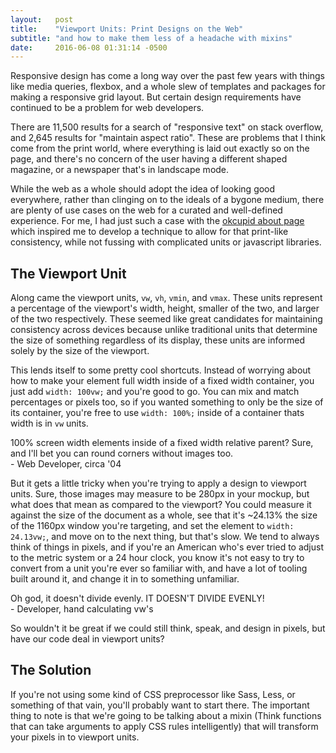 ```yaml
---
layout:   post
title:    "Viewport Units: Print Designs on the Web"
subtitle: "and how to make them less of a headache with mixins"
date:     2016-06-08 01:31:14 -0500
---
```


Responsive design has come a long way over the past few years with things like
media queries, flexbox, and a whole slew of templates and packages for making
a responsive grid layout. But certain design requirements have continued to be
a problem for web developers.

There are 11,500 results for a search of "responsive text"
on stack overflow, and 2,645 results for "maintain aspect ratio". These are
problems that I think come from the print world, where everything is laid out
exactly so on the page, and there's no concern of the user having a different
shaped magazine, or a newspaper that's in landscape mode.

While the web as a whole should adopt the idea of looking good everywhere,
rather than clinging on to the ideals of a bygone medium, there are plenty of
use cases on the web for a curated and well-defined experience. For me, I had
just such a case with the [okcupid about page](https://www.okcupid.com/about)
which inspired me to develop a technique to allow for that print-like
consistency, while not fussing with complicated units or javascript libraries.


## The Viewport Unit

Along came the viewport units, `vw`, `vh`, `vmin`, and `vmax`. These units
represent a percentage of the viewport's width, height, smaller of the two, and
larger of the two respectively. These seemed like great candidates for
maintaining consistency across devices because unlike traditional units that
determine the size of something regardless of its display, these units are
informed solely by the size of the viewport.

This lends itself to some pretty cool shortcuts. Instead of worrying about how
to make your element full width inside of a fixed width container, you just
add `width: 100vw;` and you're good to go. You can mix and match percentages
or pixels too, so if you wanted something to only be the size of its container,
you're free to use `width: 100%;` inside of a container thats width is in `vw`
units.

<div class="fauxquote onRight">
  <div class="fauxquote-quote">
    100% screen width elements inside of a fixed width relative parent? Sure,
    and I'll bet you can round corners without images too.
  </div>
  <div class="fauxquote-attribution">
    - Web Developer, circa '04
  </div>
  <div
    class="fauxquote-portrait"
    style="background-image: url('/img/misc/perplexed-old-man-4tone.png');"
  ></div>
</div>

But it gets a little tricky when you're trying to apply a design to viewport
units. Sure, those images may measure to be 280px in your mockup, but what
does that mean as compared to the viewport? You could measure it against the
size of the document as a whole, see that it's ~24.13% the size of the 1160px
window you're targeting, and set the element to `width: 24.13vw;`, and move on
to the next thing, but that's slow. We tend to always think of things in pixels,
and if you're an American who's ever tried to adjust to the metric system or a
24 hour clock, you know it's not easy to try to convert from a unit you're ever
so familiar with, and have a lot of tooling built around it, and change it in
to something unfamiliar.

<div class="fauxquote onLeft">
  <div class="fauxquote-quote">
    Oh god, it doesn't divide evenly. IT DOESN'T DIVIDE EVENLY!
  </div>
  <div class="fauxquote-attribution">
    - Developer, hand calculating vw's
  </div>
  <div
    class="fauxquote-portrait"
    style="background-image: url('/img/misc/perplexed-old-man.png');"
  ></div>
</div>

So wouldn't it be great if we could still think, speak, and design in pixels,
but have our code deal in viewport units?


## The Solution

If you're not using some kind of CSS preprocessor like Sass, Less, or something
of that vain, you'll probably want to start there. The important thing to note
is that we're going to be talking about a mixin (Think functions that can take
arguments to apply CSS rules intelligently) that will transform your pixels in
to viewport units.